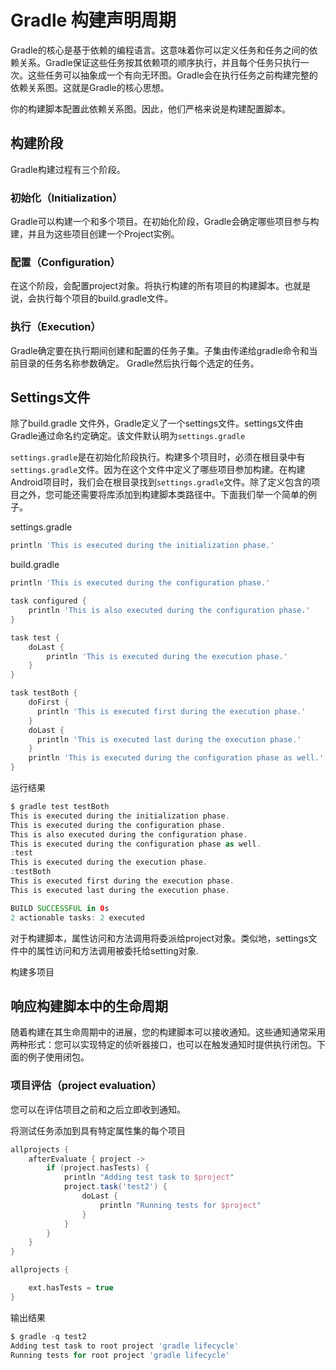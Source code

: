 # Gradle 构建声明周期

Gradle的核心是基于依赖的编程语言。这意味着你可以定义任务和任务之间的依赖关系。Gradle保证这些任务按其依赖项的顺序执行，并且每个任务只执行一次。这些任务可以抽象成一个有向无环图。Gradle会在执行任务之前构建完整的依赖关系图。这就是Gradle的核心思想。

你的构建脚本配置此依赖关系图。因此，他们严格来说是构建配置脚本。

## 构建阶段

Gradle构建过程有三个阶段。

### 初始化（Initialization）

Gradle可以构建一个和多个项目。在初始化阶段，Gradle会确定哪些项目参与构建，并且为这些项目创建一个Project实例。

### 配置（Configuration）

在这个阶段，会配置project对象。将执行构建的所有项目的构建脚本。也就是说，会执行每个项目的build.gradle文件。

### 执行（Execution）

Gradle确定要在执行期间创建和配置的任务子集。子集由传递给gradle命令和当前目录的任务名称参数确定。 Gradle然后执行每个选定的任务。

## Settings文件

除了build.gradle 文件外，Gradle定义了一个settings文件。settings文件由Gradle通过命名约定确定。该文件默认明为`settings.gradle`

`settings.gradle`是在初始化阶段执行。构建多个项目时，必须在根目录中有`settings.gradle`文件。因为在这个文件中定义了哪些项目参加构建。在构建Android项目时，我们会在根目录找到`settings.gradle`文件。除了定义包含的项目之外，您可能还需要将库添加到构建脚本类路径中。下面我们举一个简单的例子。

settings.gradle

```groovy
println 'This is executed during the initialization phase.'
```

build.gradle

```groovy
println 'This is executed during the configuration phase.'

task configured {
    println 'This is also executed during the configuration phase.'
}

task test {
    doLast {
        println 'This is executed during the execution phase.'
    }
}

task testBoth {
	doFirst {
	  println 'This is executed first during the execution phase.'
	}
	doLast {
	  println 'This is executed last during the execution phase.'
	}
	println 'This is executed during the configuration phase as well.'
}
```

运行结果

```groovy
$ gradle test testBoth
This is executed during the initialization phase.
This is executed during the configuration phase.
This is also executed during the configuration phase.
This is executed during the configuration phase as well.
:test
This is executed during the execution phase.
:testBoth
This is executed first during the execution phase.
This is executed last during the execution phase.

BUILD SUCCESSFUL in 0s
2 actionable tasks: 2 executed

```

对于构建脚本，属性访问和方法调用将委派给project对象。类似地，settings文件中的属性访问和方法调用被委托给setting对象.

构建多项目



## 响应构建脚本中的生命周期

随着构建在其生命周期中的进展，您的构建脚本可以接收通知。这些通知通常采用两种形式：您可以实现特定的侦听器接口，也可以在触发通知时提供执行闭包。下面的例子使用闭包。

### 项目评估（project evaluation）

您可以在评估项目之前和之后立即收到通知。

将测试任务添加到具有特定属性集的每个项目

```groovy
allprojects {
    afterEvaluate { project ->
        if (project.hasTests) {
            println "Adding test task to $project"
            project.task('test2') {
                doLast {
                    println "Running tests for $project"
                }
            }
        }
    }
}

allprojects {  

    ext.hasTests = true
}
```

输出结果

```groovy
$ gradle -q test2
Adding test task to root project 'gradle lifecycle'
Running tests for root project 'gradle lifecycle'

```



